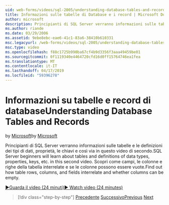 ```yaml
---
uid: web-forms/videos/sql-2005/understanding-database-tables-and-records
title: Informazioni sulle tabelle di Database e i record | Microsoft Docs
author: microsoft
description: Principianti di SQL Server verranno informazioni sulle tabelle e le definizioni dei tipi di dati, proprietà, le chiavi e così via in questo video di secondo. Scopri come le righe delle tabelle, colonne, un...
ms.author: riande
ms.date: 03/29/2006
ms.assetid: 9ebe8ebc-eae6-41c1-83a6-38410b610331
msc.legacyurl: /web-forms/videos/sql-2005/understanding-database-tables-and-records
msc.type: video
ms.openlocfilehash: f88c1725b990ba67cf4b9d3356f3aaa49459be01
ms.sourcegitcommit: 0f1119340e4464720cfd16d0ff15764746ea1fea
ms.translationtype: MT
ms.contentlocale: it-IT
ms.lasthandoff: 04/17/2019
ms.locfileid: "59396278"
---
```

# <a name="understanding-database-tables-and-records"></a><span data-ttu-id="21a3f-104">Informazioni su tabelle e record di database</span><span class="sxs-lookup"><span data-stu-id="21a3f-104">Understanding Database Tables and Records</span></span>

<span data-ttu-id="21a3f-105">by [Microsoft](https://github.com/microsoft)</span><span class="sxs-lookup"><span data-stu-id="21a3f-105">by [Microsoft](https://github.com/microsoft)</span></span>

<span data-ttu-id="21a3f-106">Principianti di SQL Server verranno informazioni sulle tabelle e le definizioni dei tipi di dati, proprietà, le chiavi e così via in questo video di secondo.</span><span class="sxs-lookup"><span data-stu-id="21a3f-106">SQL Server beginners will learn about tables and definitions of data types, properties, keys, etc. in this second video.</span></span> <span data-ttu-id="21a3f-107">Scopri come campi, le colonne e righe della tabella interrelate e se le colonne possono essere vuote.</span><span class="sxs-lookup"><span data-stu-id="21a3f-107">Find out how table rows, columns, and fields interrelate and whether columns can be empty.</span></span>

[<span data-ttu-id="21a3f-108">&#9654;Guarda il video (24 minuti)</span><span class="sxs-lookup"><span data-stu-id="21a3f-108">&#9654; Watch video (24 minutes)</span></span>](https://channel9.msdn.com/Blogs/ASP-NET-Site-Videos/understanding-database-tables-and-records)

> [!div class="step-by-step"]
> <span data-ttu-id="21a3f-109">[Precedente](what-is-a-database.md)
> [Successivo](more-about-column-data-types-and-other-properties.md)</span><span class="sxs-lookup"><span data-stu-id="21a3f-109">[Previous](what-is-a-database.md)
[Next](more-about-column-data-types-and-other-properties.md)</span></span>
